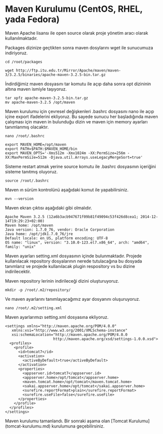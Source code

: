 # Maven Kurulumu (CentOS, RHEL, yada Fedora)

Maven Apache lisansı ile open source olarak proje yönetim aracı olarak kullanılmaktadır.

Packages dizinize geçtikten sonra maven dosylarını wget ile sunucumuza indiriyoruz.
```
cd /root/packages
```
```
wget http://ftp.itu.edu.tr/Mirror/Apache/maven/maven-3/3.2.5/binaries/apache-maven-3.2.5-bin.tar.gz
```
İndirdiğimiz maven dosyasını tar komutu ile açıp daha sonra opt dizininin altına maven ismiyle taşıyoruz.
```
tar xpfz apache-maven-3.2.5-bin.tar.gz
mv apache-maven-3.2.5 /opt/maven
```
Maven kurulumu için çevresel değişkenleri .bashrc dosyasını nano ile açıp içine export ifadelerini ekliyoruz. Bu sayede sunucu her başladığında maven çalışması için maven in bulunduğu dizin ve maven için memory ayarları tanımlanmış olacaktır.

```
nano /root/.bashrc

export MAVEN_HOME=/opt/maven
export PATH=$PATH:$MAVEN_HOME/bin
export MAVEN_OPTS='-Xms512m -Xmx1024m -XX:PermSize=256m -XX:MaxPermSize=512m -Djava.util.Arrays.useLegacyMergeSort=true'
```
Sisteme restart atmak yerine source komutu ile .bashrc dosyasının içeriğini sisteme tanıtmış oluyoruz.
```
source /root/.bashrc
```
Maven ın sürüm kontrolünü aşağıdaki komut ile yapabilirsiniz.
```
mvn --version
```
Maven ekran çıktısı aşağıdaki gibi olmalıdır.
```
Apache Maven 3.2.5 (12a6b3acb947671f09b81f49094c53f426d8cea1; 2014-12-14T19:29:23+02:00)
Maven home: /opt/maven
Java version: 1.7.0_76, vendor: Oracle Corporation
Java home: /opt/jdk1.7.0_76/jre
Default locale: en_US, platform encoding: UTF-8
OS name: "linux", version: "3.10.0-123.el7.x86_64", arch: "amd64", family: "unix"
```

Maven ayarları setting.xml dosyasının içinde bulunmaktadır. Projede kullanılacak repository dosyalarının nerede tutulacağına bu dosyada tanımlarız ve projede kullanılacak plugin respository vs bu dizine indirilecektir.

Maven repository lerinin indirileceği dizini oluşturuyoruz.
```
mkdir -p /root/.m2/repository/
```
Ve maven ayarlarını tanımlayacağımız ayar dosyanını oluşuruyoruz.
```
nano /root/.m2/setting.xml
```
Maven ayarlarımızı setting.xml dosyasına ekliyoruz.
```
<settings xmlns="http://maven.apache.org/POM/4.0.0"
   xmlns:xsi="http://www.w3.org/2001/XMLSchema-instance"
   xsi:schemaLocation="http://maven.apache.org/POM/4.0.0
                      http://maven.apache.org/xsd/settings-1.0.0.xsd">
  <profiles>
    <profile>
      <id>tomcat7</id>
      <activation>
        <activeByDefault>true</activeByDefault>
      </activation>
      <properties>
        <appserver.id>tomcat7</appserver.id>
        <appserver.home>/opt/tomcat</appserver.home>
        <maven.tomcat.home>/opt/tomcat</maven.tomcat.home>
        <sakai.appserver.home>/opt/tomcat</sakai.appserver.home>
        <surefire.reportFormat>plain</surefire.reportFormat>
        <surefire.useFile>false</surefire.useFile>
      </properties>
    </profile>
  </profiles>
</settings>
```

Maven kurulumu tamanlandı. Bir sonraki aşama olan [Tomcat Kurulumu] (tomcat-kurulumu.md) kurulumuna geçebilirsiniz.
